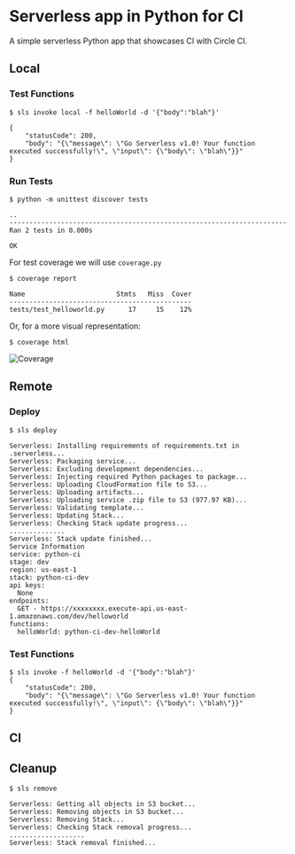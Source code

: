 # Serverless app in Python for CI

A simple serverless Python app that showcases CI with Circle CI.

## Local

### Test Functions

```
$ sls invoke local -f helloWorld -d '{"body":"blah"}'

{
    "statusCode": 200,
    "body": "{\"message\": \"Go Serverless v1.0! Your function executed successfully!\", \"input\": {\"body\": \"blah\"}}"
}
```

### Run Tests

```
$ python -m unittest discover tests

..
----------------------------------------------------------------------
Ran 2 tests in 0.000s

OK
```

For test coverage we will use `coverage.py`

```
$ coverage report

Name                       Stmts   Miss  Cover
----------------------------------------------
tests/test_helloworld.py      17     15    12%
```
Or, for a more visual representation:

```
$ coverage html
```
![Coverage](https://user-images.githubusercontent.com/8188/39215546-3f3dd9be-47e6-11e8-97cd-e4d5b25de1ea.png)


## Remote

### Deploy

```
$ sls deploy

Serverless: Installing requirements of requirements.txt in .serverless...
Serverless: Packaging service...
Serverless: Excluding development dependencies...
Serverless: Injecting required Python packages to package...
Serverless: Uploading CloudFormation file to S3...
Serverless: Uploading artifacts...
Serverless: Uploading service .zip file to S3 (977.97 KB)...
Serverless: Validating template...
Serverless: Updating Stack...
Serverless: Checking Stack update progress...
..............
Serverless: Stack update finished...
Service Information
service: python-ci
stage: dev
region: us-east-1
stack: python-ci-dev
api keys:
  None
endpoints:
  GET - https://xxxxxxxx.execute-api.us-east-1.amazonaws.com/dev/helloworld
functions:
  helloWorld: python-ci-dev-helloWorld
```

### Test Functions

```
$ sls invoke -f helloWorld -d '{"body":"blah"}'          
{
    "statusCode": 200,
    "body": "{\"message\": \"Go Serverless v1.0! Your function executed successfully!\", \"input\": {\"body\": \"blah\"}}"
}
```

## CI


## Cleanup

```
$ sls remove

Serverless: Getting all objects in S3 bucket...
Serverless: Removing objects in S3 bucket...
Serverless: Removing Stack...
Serverless: Checking Stack removal progress...
...................
Serverless: Stack removal finished...
```
